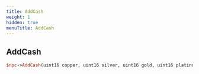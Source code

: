 ```yaml
---
title: AddCash
weight: 1
hidden: true
menuTitle: AddCash
---
```

## AddCash
```perl
$npc->AddCash(uint16 copper, uint16 silver, uint16 gold, uint16 platinum)
```